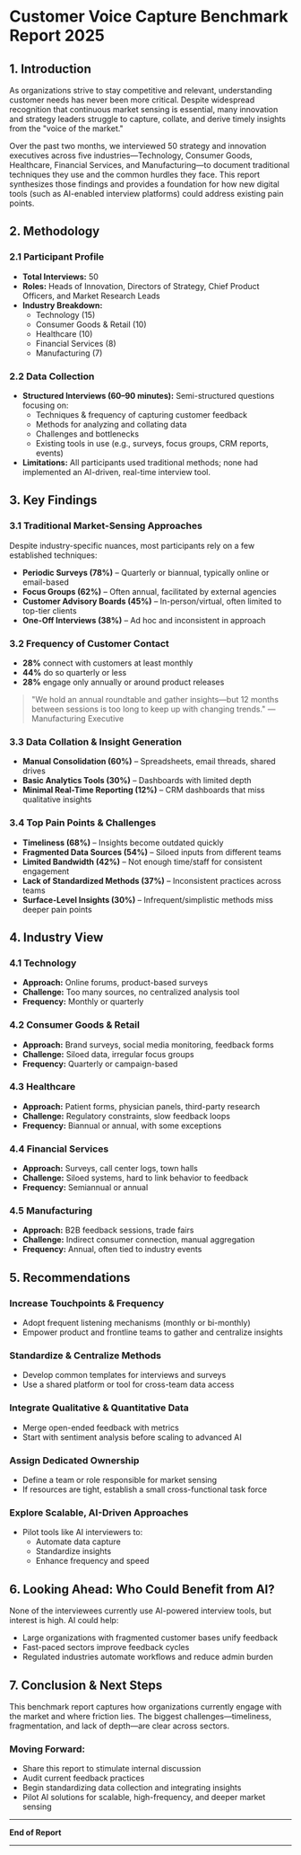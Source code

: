 # Customer Voice Capture Benchmark Report 2025

## 1. Introduction

As organizations strive to stay competitive and relevant, understanding customer needs has never been more critical. Despite widespread recognition that continuous market sensing is essential, many innovation and strategy leaders struggle to capture, collate, and derive timely insights from the "voice of the market."

Over the past two months, we interviewed 50 strategy and innovation executives across five industries—Technology, Consumer Goods, Healthcare, Financial Services, and Manufacturing—to document traditional techniques they use and the common hurdles they face. This report synthesizes those findings and provides a foundation for how new digital tools (such as AI-enabled interview platforms) could address existing pain points.

## 2. Methodology

### 2.1 Participant Profile
- **Total Interviews:** 50  
- **Roles:** Heads of Innovation, Directors of Strategy, Chief Product Officers, and Market Research Leads  
- **Industry Breakdown:**  
  - Technology (15)  
  - Consumer Goods & Retail (10)  
  - Healthcare (10)  
  - Financial Services (8)  
  - Manufacturing (7)

### 2.2 Data Collection
- **Structured Interviews (60–90 minutes):** Semi-structured questions focusing on:
  - Techniques & frequency of capturing customer feedback
  - Methods for analyzing and collating data
  - Challenges and bottlenecks
  - Existing tools in use (e.g., surveys, focus groups, CRM reports, events)
- **Limitations:** All participants used traditional methods; none had implemented an AI-driven, real-time interview tool.

## 3. Key Findings

### 3.1 Traditional Market-Sensing Approaches
Despite industry-specific nuances, most participants rely on a few established techniques:
- **Periodic Surveys (78%)** – Quarterly or biannual, typically online or email-based
- **Focus Groups (62%)** – Often annual, facilitated by external agencies
- **Customer Advisory Boards (45%)** – In-person/virtual, often limited to top-tier clients
- **One-Off Interviews (38%)** – Ad hoc and inconsistent in approach

### 3.2 Frequency of Customer Contact
- **28%** connect with customers at least monthly  
- **44%** do so quarterly or less  
- **28%** engage only annually or around product releases  

> "We hold an annual roundtable and gather insights—but 12 months between sessions is too long to keep up with changing trends." — Manufacturing Executive

### 3.3 Data Collation & Insight Generation
- **Manual Consolidation (60%)** – Spreadsheets, email threads, shared drives
- **Basic Analytics Tools (30%)** – Dashboards with limited depth
- **Minimal Real-Time Reporting (12%)** – CRM dashboards that miss qualitative insights

### 3.4 Top Pain Points & Challenges
- **Timeliness (68%)** – Insights become outdated quickly
- **Fragmented Data Sources (54%)** – Siloed inputs from different teams
- **Limited Bandwidth (42%)** – Not enough time/staff for consistent engagement
- **Lack of Standardized Methods (37%)** – Inconsistent practices across teams
- **Surface-Level Insights (30%)** – Infrequent/simplistic methods miss deeper pain points

## 4. Industry View

### 4.1 Technology
- **Approach:** Online forums, product-based surveys  
- **Challenge:** Too many sources, no centralized analysis tool  
- **Frequency:** Monthly or quarterly

### 4.2 Consumer Goods & Retail
- **Approach:** Brand surveys, social media monitoring, feedback forms  
- **Challenge:** Siloed data, irregular focus groups  
- **Frequency:** Quarterly or campaign-based

### 4.3 Healthcare
- **Approach:** Patient forms, physician panels, third-party research  
- **Challenge:** Regulatory constraints, slow feedback loops  
- **Frequency:** Biannual or annual, with some exceptions

### 4.4 Financial Services
- **Approach:** Surveys, call center logs, town halls  
- **Challenge:** Siloed systems, hard to link behavior to feedback  
- **Frequency:** Semiannual or annual

### 4.5 Manufacturing
- **Approach:** B2B feedback sessions, trade fairs  
- **Challenge:** Indirect consumer connection, manual aggregation  
- **Frequency:** Annual, often tied to industry events

## 5. Recommendations

### Increase Touchpoints & Frequency
- Adopt frequent listening mechanisms (monthly or bi-monthly)
- Empower product and frontline teams to gather and centralize insights

### Standardize & Centralize Methods
- Develop common templates for interviews and surveys
- Use a shared platform or tool for cross-team data access

### Integrate Qualitative & Quantitative Data
- Merge open-ended feedback with metrics
- Start with sentiment analysis before scaling to advanced AI

### Assign Dedicated Ownership
- Define a team or role responsible for market sensing
- If resources are tight, establish a small cross-functional task force

### Explore Scalable, AI-Driven Approaches
- Pilot tools like AI interviewers to:
  - Automate data capture
  - Standardize insights
  - Enhance frequency and speed

## 6. Looking Ahead: Who Could Benefit from AI?

None of the interviewees currently use AI-powered interview tools, but interest is high. AI could help:
- Large organizations with fragmented customer bases unify feedback
- Fast-paced sectors improve feedback cycles
- Regulated industries automate workflows and reduce admin burden

## 7. Conclusion & Next Steps

This benchmark report captures how organizations currently engage with the market and where friction lies. The biggest challenges—timeliness, fragmentation, and lack of depth—are clear across sectors.

### Moving Forward:
- Share this report to stimulate internal discussion
- Audit current feedback practices
- Begin standardizing data collection and integrating insights
- Pilot AI solutions for scalable, high-frequency, and deeper market sensing

---

**End of Report**

---


